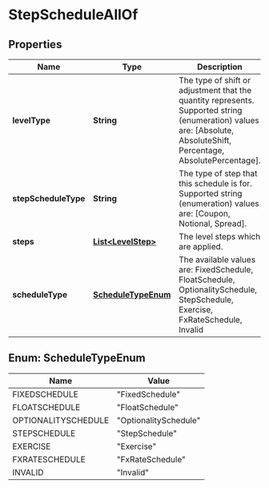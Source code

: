 

# StepScheduleAllOf


## Properties

Name | Type | Description | Notes
------------ | ------------- | ------------- | -------------
**levelType** | **String** | The type of shift or adjustment that the quantity represents.    Supported string (enumeration) values are: [Absolute, AbsoluteShift, Percentage, AbsolutePercentage]. | 
**stepScheduleType** | **String** | The type of step that this schedule is for.  Supported string (enumeration) values are: [Coupon, Notional, Spread]. | 
**steps** | [**List&lt;LevelStep&gt;**](LevelStep.md) | The level steps which are applied. | 
**scheduleType** | [**ScheduleTypeEnum**](#ScheduleTypeEnum) | The available values are: FixedSchedule, FloatSchedule, OptionalitySchedule, StepSchedule, Exercise, FxRateSchedule, Invalid | 



## Enum: ScheduleTypeEnum

Name | Value
---- | -----
FIXEDSCHEDULE | &quot;FixedSchedule&quot;
FLOATSCHEDULE | &quot;FloatSchedule&quot;
OPTIONALITYSCHEDULE | &quot;OptionalitySchedule&quot;
STEPSCHEDULE | &quot;StepSchedule&quot;
EXERCISE | &quot;Exercise&quot;
FXRATESCHEDULE | &quot;FxRateSchedule&quot;
INVALID | &quot;Invalid&quot;



